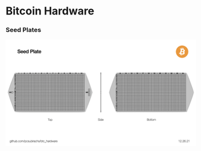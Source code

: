 # Bitcoin Hardware

### Seed Plates

<img src="https://github.com/pcsubirachs/btc_hardware/blob/main/img/seed_plate/seed_plate.jpeg " alt="drawing" align="middle" width="800"/>


